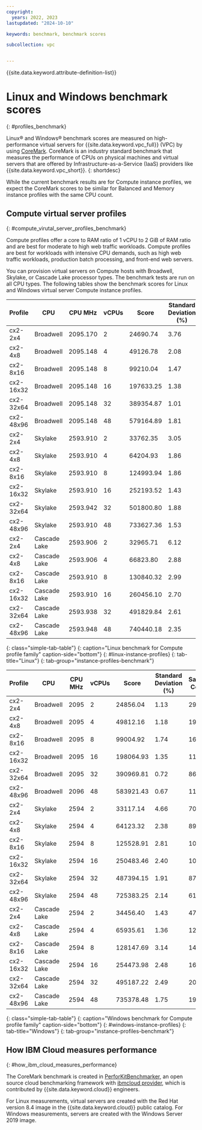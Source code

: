 ```yaml
---
copyright:
  years: 2022, 2023
lastupdated: "2024-10-10"

keywords: benchmark, benchmark scores

subcollection: vpc


---
```

{{site.data.keyword.attribute-definition-list}}

# Linux and Windows benchmark scores
{: #profiles_benchmark}

Linux&reg; and Windows&reg; benchmark scores are measured on high-performance virtual servers for {{site.data.keyword.vpc_full}} (VPC) by using [CoreMark](https://www.eembc.org/coremark/faq.php). CoreMark is an industry standard benchmark that measures the performance of CPUs on physical machines and virtual servers that are offered by Infrastructure-as-a-Service (IaaS) providers like {{site.data.keyword.vpc_short}}.
{: shortdesc}

While the current benchmark results are for Compute instance profiles, we expect the CoreMark scores to be similar for Balanced and Memory instance profiles with the same CPU count.

## Compute virtual server profiles
{: #compute_virutal_server_profiles_benchmark}

Compute profiles offer a core to RAM ratio of 1 vCPU to 2 GiB of RAM ratio and are best for moderate to high web traffic workloads. Compute profiles are best for workloads with intensive CPU demands, such as high web traffic workloads, production batch processing, and front-end web servers.

You can provision virtual servers on Compute hosts with Broadwell, Skylake, or Cascade Lake processor types. The benchmark tests are run on all CPU types. The following tables show the benchmark scores for Linux and Windows virtual server Compute instance profiles.

| Profile | CPU | CPU MHz | vCPUs | Score | Standard Deviation (%) | Sample Count |
|-------------|-------------|-------------|-------------|-------------|-------------|-------------|
| cx2-2x4 | Broadwell | 2095.170 | 2 | 24690.74 | 3.76 | 2160 |
| cx2-4x8 | Broadwell | 2095.148 | 4 | 49126.78 | 2.08 | 1560 |
| cx2-8x16 | Broadwell | 2095.148 | 8 | 99210.04 | 1.47 | 1070 |
| cx2-16x32 | Broadwell | 2095.148 | 16 | 197633.25 | 1.38 | 735 |
| cx2-32x64 |  Broadwell |2095.148  | 32 | 389354.87 | 1.01 | 2600 |
| cx2-48x96 | Broadwell | 2095.148 | 48 | 579164.89 | 1.81 | 3150 |
| cx2-2x4 | Skylake | 2593.910 | 2 | 33762.35 | 3.05 | 1180 |
| cx2-4x8 | Skylake | 2593.910 | 4 | 64204.93 | 1.86 | 1010 |
| cx2-8x16 | Skylake | 2593.910 | 8 | 124993.94 | 1.86 | 1280 |
| cx2-16x32 | Skylake | 2593.910 | 16 | 252193.52 | 1.43 | 1020 |
| cx2-32x64 | Skylake | 2593.942 | 32 | 501800.80 | 1.88 | 829 |
| cx2-48x96 | Skylake | 2593.910 | 48 | 733627.36 | 1.53 | 1430 |
| cx2-2x4 | Cascade Lake | 2593.906 | 2 | 32965.71 | 6.12 | 660 |
| cx2-4x8 | Cascade Lake | 2593.906 | 4 | 66823.80 | 2.88 | 1450 |
| cx2-8x16 | Cascade Lake | 2593.910 | 8 | 130840.32 | 2.99 | 1590 |
| cx2-16x32 | Cascade Lake | 2593.910 | 16 | 260456.10 | 2.70 | 1820 |
| cx2-32x64 | Cascade Lake | 2593.938 | 32 | 491829.84 | 2.61 | 2270 |
| cx2-48x96 | Cascade Lake | 2593.948 | 48 | 740440.18 | 2.35 | 1720 |
{: class="simple-tab-table"}
{: caption="Linux benchmark for Compute profile family" caption-side="bottom"}
{: #linux-instance-profiles}
{: tab-title="Linux"}
{: tab-group="instance-profiles-benchmark"}

| Profile | CPU | CPU MHz | vCPUs | Score | Standard Deviation (%) | Sample Count |
|-------------|-------------|-------------|-------------|-------------|-------------|-------------|
| cx2-2x4 | Broadwell | 2095 | 2 | 24856.04 | 1.13 | 2980 |
| cx2-4x8 | Broadwell | 2095 | 4 | 49812.16 | 1.18 | 1980 |
| cx2-8x16 | Broadwell | 2095 | 8 | 99004.92 | 1.74 | 1619 |
| cx2-16x32 | Broadwell | 2095 | 16 | 198064.93 | 1.35 | 1190 |
| cx2-32x64 | Broadwell | 2095 | 32 | 390969.81 | 0.72 | 868 |
| cx2-48x96 | Broadwell | 2096 | 48 | 583921.43 | 0.67 | 1110 |
| cx2-2x4 | Skylake | 2594 | 2 | 33117.14 | 4.66 | 707 |
| cx2-4x8 | Skylake | 2594 | 4 | 64123.32 | 2.38 | 890 |
| cx2-8x16 | Skylake | 2594 | 8 | 125528.91 | 2.81 | 1080 |
| cx2-16x32 | Skylake | 2594 | 16 | 250483.46 | 2.40 | 1000 |
| cx2-32x64 | Skylake | 2594 | 32 | 487394.15 | 1.91 | 870 |
| cx2-48x96 | Skylake | 2594 | 48 | 725383.25 | 2.14 | 610 |
| cx2-2x4 | Cascade Lake | 2594 | 2 | 34456.40 | 1.43 | 476 |
| cx2-4x8 | Cascade Lake | 2594 | 4 | 65935.61 | 1.36 | 1290 |
| cx2-8x16 | Cascade Lake | 2594 | 8 | 128147.69 | 3.14 | 1430 |
| cx2-16x32 | Cascade Lake | 2594 | 16 | 254473.98 | 2.48 | 1630 |
| cx2-32x64 | Cascade Lake | 2594 | 32 | 495187.22 | 2.49 | 2000 |
| cx2-48x96 | Cascade Lake | 2594 | 48 | 735378.48 | 1.75 | 1990 |
{: class="simple-tab-table"}
{: caption="Windows benchmark for Compute profile family" caption-side="bottom"}
{: #windows-instance-profiles}
{: tab-title="Windows"}
{: tab-group="instance-profiles-benchmark"}

## How IBM Cloud measures performance
{: #how_ibm_cloud_measures_performance}

The CoreMark benchmark is created in [PerforKitBenchmarker](https://github.com/GoogleCloudPlatform/PerfKitBenchmarker), an open source cloud benchmarking framework with [ibmcloud provider](https://github.com/GoogleCloudPlatform/PerfKitBenchmarker/tree/master/perfkitbenchmarker/providers/ibmcloud), which is contributed by {{site.data.keyword.cloud}} engineers.

For Linux measurements, virtual servers are created with the Red Hat version 8.4 image in the {{site.data.keyword.cloud}} public catalog. For Windows measurements, servers are created with the Windows Server 2019 image.
